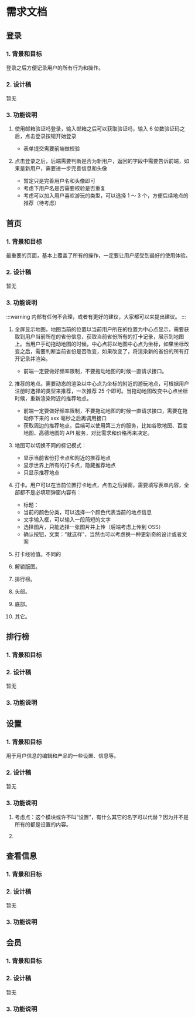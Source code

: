 # 需求文档

## 登录

### 1. 背景和目标

登录之后方便记录用户的所有行为和操作。

### 2. 设计稿

暂无

### 3. 功能说明

1. 使用邮箱验证吗登录，输入邮箱之后可以获取验证吗，输入 6 位数验证码之后，点击登录按钮开始登录

   - 表单提交需要前端做校验

2. 点击登录之后，后端需要判断是否为新用户，返回的字段中需要告诉前端，如果是新用户，需要进一步完善信息和头像

   - 暂定只是完善用户名和头像即可
   - 考虑下用户名是否需要校验是否重复
   - 考虑可以加入用户喜欢游玩的类型，可以选择 1 ～ 3 个，方便后续地点的推荐（待考虑）

## 首页

### 1. 背景和目标

最重要的页面，基本上覆盖了所有的操作，一定要让用户感受到最好的使用体验。

### 2. 设计稿

暂无

### 3. 功能说明

:::warning
内部有任何不合理，或者有更好的建议，大家都可以来提出建议。
:::

1. 全屏显示地图，地图当前的位置以当前用户所在的位置为中心点显示，需要获取到用户当前所在的省份信息，获取当前省份所有的打卡记录，展示到地图上。当用户手动拖动地图的时候，中心点将以地图中心点为坐标，如果坐标改变之后，需要判断当前省份是否改变，如果改变了，将渲染新的省份的所有打开记录并渲染。

   - 前端一定要做好频率限制，不要拖动地图的时候一直请求接口。

2. 推荐的地点。需要动态的渲染以中心点为坐标的附近的游玩地点，可根据用户注册时选择的类型来推荐，一次推荐 25 个即可。当拖动地图改变中心点坐标时候，重新渲染附近的推荐地点。

   - 前端一定要做好频率限制，不要拖动地图的时候一直请求接口，需要在拖动停下来的 xxx 毫秒之后再调用接口
   - 获取周边的推荐地点，后端可以使用第三方的服务，比如谷歌地图、百度地图、高德地图的 API 服务，对比需求和价格再来决定。

3. 地图可以切换不同的标记模式：

   - 显示当前省份打卡点和附近的推荐地点
   - 显示世界上所有的打卡点，隐藏推荐地点
   - 只显示推荐地点

4. 打卡。用户可以在当前位置打卡地点，点击之后弹窗，需要填写表单内容，全部都不是必填项弹窗内容有：

   - 标题：
   - 当前的颜色分类，可以选择一个颜色代表当前的地点信息
   - 文字输入框，可以输入一段简短的文字
   - 选择图片，只能选择一张图片并上传（后端考虑上传到 OSS）
   - 确认按钮，文案：“就这样”，当然也可以考虑换一种更新奇的设计或者文案

5. 打卡经验值。不同的

6. 解锁版图。

7. 排行榜。

8. 头部。

9. 底部。

10. 其它。

## 排行榜

### 1. 背景和目标

### 2. 设计稿

暂无

### 3. 功能说明

## 设置

### 1. 背景和目标

用于用户信息的编辑和产品的一些设置、信息等。

### 2. 设计稿

暂无

### 3. 功能说明

1. 考虑点：这个模块或许不叫“设置”，有什么其它的名字可以代替？因为并不是所有的都是设置的内容。

2.

## 查看信息

### 1. 背景和目标

### 2. 设计稿

暂无

### 3. 功能说明

## 会员

### 1. 背景和目标

### 2. 设计稿

暂无

### 3. 功能说明
